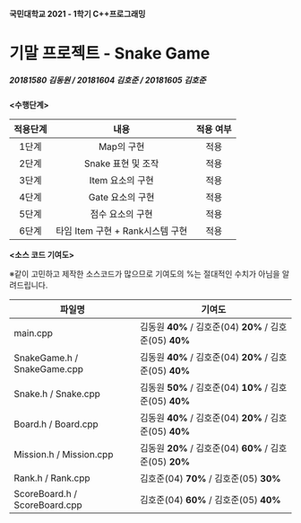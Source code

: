 #### 국민대학교 2021 - 1학기 C++프로그래밍

#  기말 프로젝트 - Snake Game

##### 20181580 김동원 / 20181604 김호준 / 20181605 김호준





**<수행단계>**

| 적용단계 | 내용 | 적용 여부 |
| :---: | :----------: | :---: |
|  1단계   | Map의 구현 |적용      |
| 2단계 | Snake 표현 및 조작 | 적용 |
| 3단계 | Item 요소의 구현 | 적용 |
| 4단계 | Gate 요소의 구현 | 적용 |
| 5단계 | 점수 요소의 구현 | 적용 |
| 6단계 | 타임 Item 구현 + Rank시스템 구현 | 적용 |



**<소스 코드 기여도>**

※같이 고민하고 제작한 소스코드가 많으므로 기여도의 %는 절대적인 수치가 아님을 알려드립니다.

| 파일명                        | 기여도                                                   |
| ----------------------------- | -------------------------------------------------------- |
| main.cpp                      | 김동원 **40%** / 김호준(04) **20%** / 김호준(05) **40%** |
| SnakeGame.h / SnakeGame.cpp   | 김동원 **40%** / 김호준(04) **20%** / 김호준(05) **40%** |
| Snake.h / Snake.cpp           | 김동원 **50%** / 김호준(04) **10%** / 김호준(05) **40%** |
| Board.h / Board.cpp           | 김동원 **40%** / 김호준(04) **20%** / 김호준(05) **40%** |
| Mission.h / Mission.cpp       | 김동원 **20%** / 김호준(04) **60%** / 김호준(05) **20%** |
| Rank.h / Rank.cpp             | 김호준(04) **70%** / 김호준(05) **30%**                  |
| ScoreBoard.h / ScoreBoard.cpp | 김호준(04) **60%** / 김호준(05) **40%**                  |

